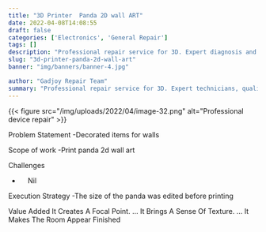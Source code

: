 ```yaml
---
title: "3D Printer  Panda 2D wall ART"
date: 2022-04-08T14:08:55
draft: false
categories: ['Electronics', 'General Repair']
tags: []
description: "Professional repair service for 3D. Expert diagnosis and quality repairs in Bangalore."
slug: "3d-printer-panda-2d-wall-art"
banner: "img/banners/banner-4.jpg"

author: "Gadjoy Repair Team"
summary: "Professional repair service for 3D. Expert technicians, quality parts, warranty included."
---
```


{{< figure src="/img/uploads/2022/04/image-32.png" alt="Professional device repair" >}}

Problem Statement -Decorated items for walls

Scope of work -Print panda 2d wall art

Challenges

- &nbsp;&nbsp;&nbsp; Nil

Execution Strategy -The size of the panda was edited before printing

Value Added It Creates A Focal Point. ... It Brings A Sense Of Texture. ... It Makes The Room Appear Finished